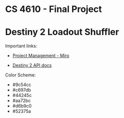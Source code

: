 # CS 4610 - Final Project

# Destiny 2 Loadout Shuffler


Important links:

- [Project Management - Miro](https://miro.com/app/board/uXjVOqit89s=/)

- [Destiny 2 API docs](https://bungie-net.github.io/multi/index.html#about-connecting)

Color Scheme:
- #9c54cc
- #c697db
- #44245c
- #aa72bc
- #d6b9c0
- #52375a